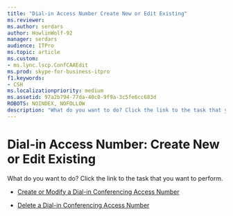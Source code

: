 ```yaml
---
title: "Dial-in Access Number Create New or Edit Existing"
ms.reviewer: 
ms.author: serdars
author: HowlinWolf-92
manager: serdars
audience: ITPro
ms.topic: article
ms.custom:
- ms.lync.lscp.ConfCAAEdit
ms.prod: skype-for-business-itpro
f1.keywords:
- CSH
ms.localizationpriority: medium
ms.assetid: 97a2b794-77da-40c0-9f9a-3c5fe6cc683d
ROBOTS: NOINDEX, NOFOLLOW
description: "What do you want to do? Click the link to the task that you want to perform."
---
```


# Dial-in Access Number: Create New or Edit Existing

What do you want to do? Click the link to the task that you want to perform.

- [Create or Modify a Dial-in Conferencing Access Number](/previous-versions/office/lync-server-2013/lync-server-2013-create-or-modify-a-dial-in-conferencing-access-number)

- [Delete a Dial-in Conferencing Access Number](/previous-versions/office/lync-server-2013/lync-server-2013-delete-a-dial-in-conferencing-access-number)